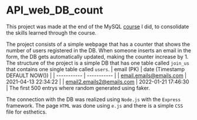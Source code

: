 # API_web_DB_count

This project was made at the end of the MySQL [course](https://www.udemy.com/course/the-ultimate-mysql-bootcamp-go-from-sql-beginner-to-expert) I did, to consolidate the skills learned through the course.

The project consists of a simple webpage that has a counter that shows the number of users registered in the DB. When someone inserts an email in the form, the DB gets automatically updated, making the counter increase by 1.
The structure of the project is a simple DB that has one table called `join_us` that contains one single table called `users`.
	| email (PK) | date (Timestamp DEFAULT NOW()) |
| ----------- | ----------- |
| email.emails@emails.com    | 2021-04-13 22:34:22 |
| email2.emails2@emails.com | 2022-01-21 17:46:30 |
The first 500 entrys where random generated using faker.

The connection with the DB was realized using `Node.js` with the `Express` framework. The page `HTML` was done using `e.js` and there is a simple `CSS` file for esthetics.
